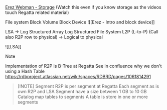 [Erez Webman - Storage](https://drive.google.com/drive/u/0/folders/1_eb0M7Y_xXKfNtyqiV6ZYmFM_OXIv86z "https://drive.google.com/drive/u/0/folders/1_eb0M7Y_xXKfNtyqiV6ZYmFM_OXIv86z") (Watch this even if you know storage as the videos touch Regatta related material)

File system
Block Volume
Block Device
![[Erez - Intro and block device]]

LSA -> Log Structured Array
Log Structured File System
L2P (L-to-P) (Call also R2P row to physical) -> Logical to physical

![[LSA]]


> [!NOTE] 
> Implementation of R2P is B-Tree at Regatta
> See in confluence why we don't using a Hash Table https://rdbproject.atlassian.net/wiki/spaces/RDBRD/pages/1061814291 


> [!NOTE] Segment
> R2P is per segment at Regatta
> Each segment as is own R2P and LSA
> Segment have a size between 1 GB to 10 GB
> Catalog map tables to segments
> A table is store in one or more segments
